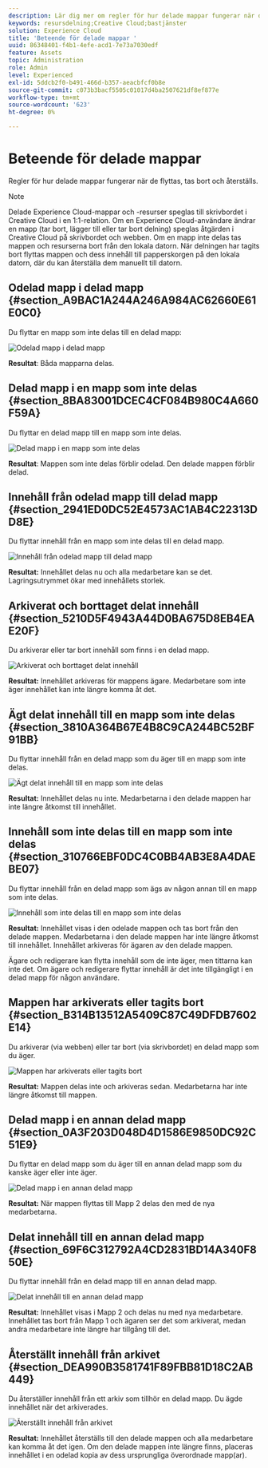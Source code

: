 ```yaml
---
description: Lär dig mer om regler för hur delade mappar fungerar när de flyttas, tas bort och återställs i Experience Cloud.
keywords: resursdelning;Creative Cloud;bastjänster
solution: Experience Cloud
title: 'Beteende för delade mappar '
uuid: 86348401-f4b1-4efe-acd1-7e73a7030edf
feature: Assets
topic: Administration
role: Admin
level: Experienced
exl-id: 5ddcb2f0-b491-466d-b357-aeacbfcf0b8e
source-git-commit: c073b3bacf5505c01017d4ba2507621df8ef877e
workflow-type: tm+mt
source-wordcount: '623'
ht-degree: 0%

---
```


# Beteende för delade mappar

Regler för hur delade mappar fungerar när de flyttas, tas bort och återställs.

>[!NOTE]
>
>Delade Experience Cloud-mappar och -resurser speglas till skrivbordet i Creative Cloud i en 1:1-relation. Om en Experience Cloud-användare ändrar en mapp (tar bort, lägger till eller tar bort delning) speglas åtgärden i Creative Cloud på skrivbordet och webben. Om en mapp inte delas tas mappen och resurserna bort från den lokala datorn. När delningen har tagits bort flyttas mappen och dess innehåll till papperskorgen på den lokala datorn, där du kan återställa dem manuellt till datorn.

## Odelad mapp i delad mapp {#section_A9BAC1A244A246A984AC62660E61E0C0}

Du flyttar en mapp som inte delas till en delad mapp:

![Odelad mapp i delad mapp](assets/01_assets_move.png)

**Resultat**: Båda mapparna delas.

## Delad mapp i en mapp som inte delas {#section_8BA83001DCEC4CF084B980C4A660F59A}

Du flyttar en delad mapp till en mapp som inte delas.

![Delad mapp i en mapp som inte delas](assets/02_assets_move.png)

**Resultat**: Mappen som inte delas förblir odelad. Den delade mappen förblir delad.

## Innehåll från odelad mapp till delad mapp {#section_2941ED0DC52E4573AC1AB4C22313DD8E}

Du flyttar innehåll från en mapp som inte delas till en delad mapp.

![Innehåll från odelad mapp till delad mapp](assets/03_assets_move.png)

**Resultat:** Innehållet delas nu och alla medarbetare kan se det. Lagringsutrymmet ökar med innehållets storlek.

## Arkiverat och borttaget delat innehåll {#section_5210D5F4943A44D0BA675D8EB4EAE20F}

Du arkiverar eller tar bort innehåll som finns i en delad mapp.

![Arkiverat och borttaget delat innehåll](assets/04_assets_move.png)

**Resultat:** Innehållet arkiveras för mappens ägare. Medarbetare som inte äger innehållet kan inte längre komma åt det.

## Ägt delat innehåll till en mapp som inte delas {#section_3810A364B67E4B8C9CA244BC52BF91BB}

Du flyttar innehåll från en delad mapp som du äger till en mapp som inte delas.

![Ägt delat innehåll till en mapp som inte delas](assets/05_assets_move.png)

**Resultat:** Innehållet delas nu inte. Medarbetarna i den delade mappen har inte längre åtkomst till innehållet.

## Innehåll som inte delas till en mapp som inte delas {#section_310766EBF0DC4C0BB4AB3E8A4DAEBE07}

Du flyttar innehåll från en delad mapp som ägs av någon annan till en mapp som inte delas.

![Innehåll som inte delas till en mapp som inte delas](assets/06_assets_move.png)

**Resultat:** Innehållet visas i den odelade mappen och tas bort från den delade mappen. Medarbetarna i den delade mappen har inte längre åtkomst till innehållet. Innehållet arkiveras för ägaren av den delade mappen.

Ägare och redigerare kan flytta innehåll som de inte äger, men tittarna kan inte det. Om ägare och redigerare flyttar innehåll är det inte tillgängligt i en delad mapp för någon användare.

## Mappen har arkiverats eller tagits bort {#section_B314B13512A5409C87C49DFDB7602E14}

Du arkiverar (via webben) eller tar bort (via skrivbordet) en delad mapp som du äger.

![Mappen har arkiverats eller tagits bort](assets/07_assets_move.png)

**Resultat:** Mappen delas inte och arkiveras sedan. Medarbetarna har inte längre åtkomst till mappen.

## Delad mapp i en annan delad mapp {#section_0A3F203D048D4D1586E9850DC92C51E9}

Du flyttar en delad mapp som du äger till en annan delad mapp som du kanske äger eller inte äger.

![Delad mapp i en annan delad mapp](assets/09_assets_move.png)

**Resultat:** När mappen flyttas till Mapp 2 delas den med de nya medarbetarna.

## Delat innehåll till en annan delad mapp {#section_69F6C312792A4CD2831BD14A340F850E}

Du flyttar innehåll från en delad mapp till en annan delad mapp.

![Delat innehåll till en annan delad mapp](assets/11_assets_move.png)

**Resultat:** Innehållet visas i Mapp 2 och delas nu med nya medarbetare. Innehållet tas bort från Mapp 1 och ägaren ser det som arkiverat, medan andra medarbetare inte längre har tillgång till det.

## Återställt innehåll från arkivet {#section_DEA990B3581741F89FBB81D18C2AB449}

Du återställer innehåll från ett arkiv som tillhör en delad mapp. Du ägde innehållet när det arkiverades.

![Återställt innehåll från arkivet](assets/12_assets_move.png)

**Resultat:** Innehållet återställs till den delade mappen och alla medarbetare kan komma åt det igen. Om den delade mappen inte längre finns, placeras innehållet i en odelad kopia av dess ursprungliga överordnade mapp(ar).
